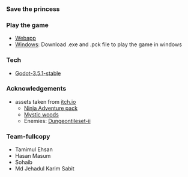 ### Save the princess
### Play the game
- [Webapp](https://fullcopy.netlify.app/)
- [Windows](https://github.com/hmasum52/ieee-gamejam-fullcopy/releases/tag/First): Download .exe and .pck file to play the game in windows

### Tech
- [Godot-3.5.1-stable](https://godotengine.org/en/download/windows)

### Acknowledgements
- assets taken from [itch.io](itch.io)
    - [Ninja Adventure pack](https://pixel-boy.itch.io/ninja-adventure-asset-pack)
    - [Mystic woods](https://game-endeavor.itch.io/mystic-woods)
    - Enemies: [Dungeontileset-ii](https://0x72.itch.io/dungeontileset-ii)

### Team-fullcopy
- Tamimul Ehsan
- Hasan Masum
- Sohaib
- Md Jehadul Karim Sabit